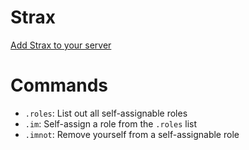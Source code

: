 # Strax

[Add Strax to your server](https://discordapp.com/api/oauth2/authorize?client_id=339994035903135744&scope=bot&permissions=0)

# Commands
- `.roles`: List out all self-assignable roles
- `.im`: Self-assign a role from the `.roles` list
- `.imnot`: Remove yourself from a self-assignable role


